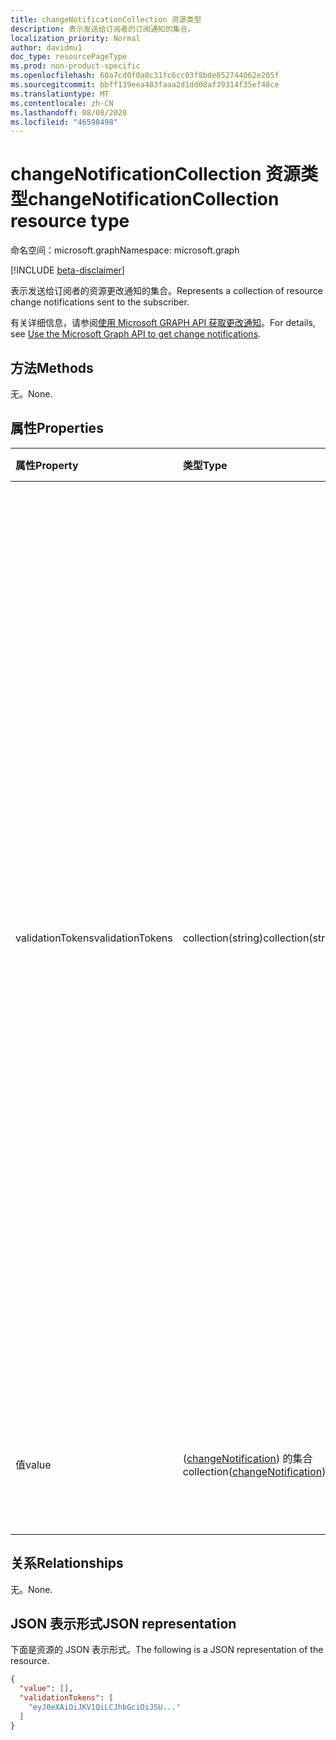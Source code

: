 ```yaml
---
title: changeNotificationCollection 资源类型
description: 表示发送给订阅者的订阅通知的集合。
localization_priority: Normal
author: davidmu1
doc_type: resourcePageType
ms.prod: non-product-specific
ms.openlocfilehash: 60a7cd0f0a8c31fc6cc03f8bde852744062e205f
ms.sourcegitcommit: bbff139eea483faaa2d1dd08af39314f35ef48ce
ms.translationtype: MT
ms.contentlocale: zh-CN
ms.lasthandoff: 08/08/2020
ms.locfileid: "46598498"
---
```

# <a name="changenotificationcollection-resource-type"></a><span data-ttu-id="f79bf-103">changeNotificationCollection 资源类型</span><span class="sxs-lookup"><span data-stu-id="f79bf-103">changeNotificationCollection resource type</span></span>

<span data-ttu-id="f79bf-104">命名空间：microsoft.graph</span><span class="sxs-lookup"><span data-stu-id="f79bf-104">Namespace: microsoft.graph</span></span>

[!INCLUDE [beta-disclaimer](../../includes/beta-disclaimer.md)]

<span data-ttu-id="f79bf-105">表示发送给订阅者的资源更改通知的集合。</span><span class="sxs-lookup"><span data-stu-id="f79bf-105">Represents a collection of resource change notifications sent to the subscriber.</span></span>

<span data-ttu-id="f79bf-106">有关详细信息，请参阅[使用 Microsoft GRAPH API 获取更改通知](webhooks.md)。</span><span class="sxs-lookup"><span data-stu-id="f79bf-106">For details, see [Use the Microsoft Graph API to get change notifications](webhooks.md).</span></span>

## <a name="methods"></a><span data-ttu-id="f79bf-107">方法</span><span class="sxs-lookup"><span data-stu-id="f79bf-107">Methods</span></span>

<span data-ttu-id="f79bf-108">无。</span><span class="sxs-lookup"><span data-stu-id="f79bf-108">None.</span></span>

## <a name="properties"></a><span data-ttu-id="f79bf-109">属性</span><span class="sxs-lookup"><span data-stu-id="f79bf-109">Properties</span></span>

| <span data-ttu-id="f79bf-110">属性</span><span class="sxs-lookup"><span data-stu-id="f79bf-110">Property</span></span> | <span data-ttu-id="f79bf-111">类型</span><span class="sxs-lookup"><span data-stu-id="f79bf-111">Type</span></span> | <span data-ttu-id="f79bf-112">说明</span><span class="sxs-lookup"><span data-stu-id="f79bf-112">Description</span></span> |
|:---------|:-----|:------------|
| <span data-ttu-id="f79bf-113">validationTokens</span><span class="sxs-lookup"><span data-stu-id="f79bf-113">validationTokens</span></span> | <span data-ttu-id="f79bf-114">collection(string)</span><span class="sxs-lookup"><span data-stu-id="f79bf-114">collection(string)</span></span> | <span data-ttu-id="f79bf-115">包含由 Microsoft Graph 生成的用于验证通知来源的应用程序生成的 JWT 令牌数组。</span><span class="sxs-lookup"><span data-stu-id="f79bf-115">Contains an array of JWT tokens generated by Microsoft Graph for the application to validate the origin of the notifications.</span></span> <span data-ttu-id="f79bf-116">Microsoft Graph 将为每个不同的应用和在值数组中有项的租户对，生成单独的令牌。</span><span class="sxs-lookup"><span data-stu-id="f79bf-116">Microsoft Graph generates a single token for each distinct app and tenant pair for whom there is an item in the value array.</span></span> <span data-ttu-id="f79bf-117">请注意，通知可以包含使用同一通知 URL 订阅的各种应用和租户的项目组合。</span><span class="sxs-lookup"><span data-stu-id="f79bf-117">Keep in mind that notifications can contain a mix of items for various apps and tenants that subscribed using the same notification URL.</span></span> <span data-ttu-id="f79bf-118">仅为[资源数据可选的更改通知](/graph/webhooks-with-resource-data.md)提供。</span><span class="sxs-lookup"><span data-stu-id="f79bf-118">Only provided for [change notifications with resource data](/graph/webhooks-with-resource-data.md) Optional.</span></span> |
| <span data-ttu-id="f79bf-119">值</span><span class="sxs-lookup"><span data-stu-id="f79bf-119">value</span></span> | <span data-ttu-id="f79bf-120"> ([changeNotification](changenotification.md)) 的集合</span><span class="sxs-lookup"><span data-stu-id="f79bf-120">collection([changeNotification](changenotification.md))</span></span> | <span data-ttu-id="f79bf-121">发送到通知 URL 的一组通知。</span><span class="sxs-lookup"><span data-stu-id="f79bf-121">The set of notifications being sent to the notification URL.</span></span> <span data-ttu-id="f79bf-122">必填。</span><span class="sxs-lookup"><span data-stu-id="f79bf-122">Required.</span></span> |

## <a name="relationships"></a><span data-ttu-id="f79bf-123">关系</span><span class="sxs-lookup"><span data-stu-id="f79bf-123">Relationships</span></span>

<span data-ttu-id="f79bf-124">无。</span><span class="sxs-lookup"><span data-stu-id="f79bf-124">None.</span></span>

## <a name="json-representation"></a><span data-ttu-id="f79bf-125">JSON 表示形式</span><span class="sxs-lookup"><span data-stu-id="f79bf-125">JSON representation</span></span>

<span data-ttu-id="f79bf-126">下面是资源的 JSON 表示形式。</span><span class="sxs-lookup"><span data-stu-id="f79bf-126">The following is a JSON representation of the resource.</span></span>

<!-- {
  "blockType": "resource",
  "optionalProperties": [

  ],
  "@odata.type": "microsoft.graph.changeNotificationCollection"
}-->

```json
{
  "value": [],
  "validationTokens": [
    "eyJ0eXAiOiJKV1QiLCJhbGciOiJSU..."
  ]
}
```

<!-- uuid: 8cc2599e-9740-4191-93fa-bc13c6f91564
2020-05-25 14:57:30 UTC -->
<!--
{
  "type": "#page.annotation",
  "description": "change notification collection resource",
  "keywords": "",
  "section": "documentation",
  "tocPath": "",
  "suppressions": []
}
-->
